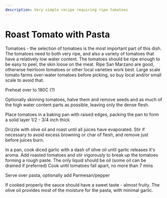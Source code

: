 ```yaml
---
description: Very simple recipe requiring ripe tomatoes
---
```


# Roast Tomato with Pasta

Tomatoes - the selection of tomatoes is the most important part of this dish. The tomatoes need to both very ripe, and also a variety of tomatoes that have a relatively low water content. The tomatoes should be ripe enough to be easy to peel, the skin loose on the meat. Ripe San Marzano are good, otherwise heirloom tomatoes or other local varieties work best. Large scale tomato farms over-water tomatoes before picking, so buy local and/or small scale to avoid that.

Preheat over to 180C \(?\)

Optionally skinning tomatoes, halve them and remove seeds and as much of the high water content parts as possible, leaving only the dense flesh.

Place tomatoes in a baking pan with raised edges, packing the pan to form a solid layer 1/2 - 3/4 inch thick

Drizzle with olive oil and roast until all juices have evaporated. Stir if necessary to avoid excess browning or char of flesh, and remove just before juices burn.

In a pan, cook diced garlic with a dash of olive oil until garlic releases it's aroma. Add roasted tomatoes and stir vigorously to break up the tomatoes forming a rough paste. The only liquid should be oil \(some oil can be drained if preferred\) Cook until tomatoes fall apart, no more than 7 mins

Serve over pasta, optionally add Parmesan/pepper

If cooked properly the sauce should have a sweet taste - almost fruity. The olive oil provides most of the moisture for the pasta, with minimal garlic.

